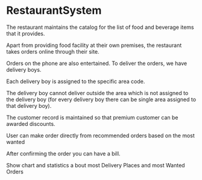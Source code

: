 # RestaurantSystem
The restaurant maintains the catalog for the list of food and beverage items that it provides. 

Apart from providing food facility at their own premises, the restaurant takes orders online through their site. 

Orders on the phone are also entertained. To deliver the orders, we have delivery boys. 

Each delivery boy is assigned to the specific area code. 

The delivery boy cannot deliver outside the area which is not assigned to the delivery boy (for every delivery boy there can be single area assigned to that delivery boy). 

The customer record is maintained so that premium customer can be awarded discounts. 

User can make order directly from recommended orders based on the most wanted

After confirming the order you can have a bill.

Show chart and statistics a bout most Delivery Places and most Wanted Orders
